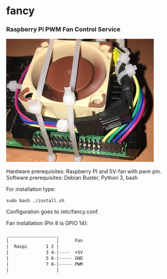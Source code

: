 # fancy
### Raspberry Pi PWM Fan Control Service


![](resources/photo.jpg)

Hardware prerequisites: Raspberry PI and 5V-fan with pwm pin.  
Software prerequisites: Debian Buster, Python 3, bash

For installation type:

    sudo bash ./install.sh

Configuration goes to /etc/fancy.conf.

Fan installation (Pin 8 is GPIO 14):

    ____________________     
    |                  |      Fan
    |  Raspi       1 2 |
    |              3 4-|----  +5V
    |              5 6-|----- GND
    |              7 8-|----- PWM
    |                  |
